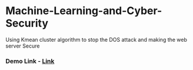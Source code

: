 # Machine-Learning-and-Cyber-Security
Using Kmean cluster algorithm to stop the DOS attack and making the web server Secure </br>
### Demo Link - [Link](https://drive.google.com/file/d/1dRkgKsTqYjJbRoS4tHL5xr8U2fPkw3Qe/view?usp=sharing)
